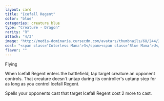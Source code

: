 ```yaml
---
layout: card
title: "Icefall Regent"
color: "blue"
categories: creature blue
type: "Creature - Dragon"
rarity: "R"
attack: "4/3"
image: "http://media-dominaria.cursecdn.com/avatars/thumbnails/68/244/200/283/635617023838083041.jpeg"
cost: "<span class='Colorless Mana'>3</span><span class='Blue Mana'>U</span><span class='Blue Mana'>U</span>"
flavor: ""
---
```


Flying

When Icefall Regent enters the battlefield, tap target creature an opponent controls.  That creature doesn't untap during its controller's uptanp step for as long as you control Icefall Regent.

Spells your opponents cast that target Icefall Regent cost <span class="tip mana-icon mana-colorless-02" title="2 Colorless Mana">2</span> more to cast.
